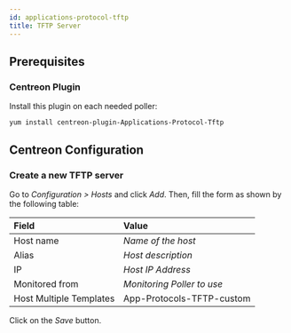 ```yaml
---
id: applications-protocol-tftp
title: TFTP Server
---
```


## Prerequisites

### Centreon Plugin

Install this plugin on each needed poller:

``` shell
yum install centreon-plugin-Applications-Protocol-Tftp
```

## Centreon Configuration

### Create a new TFTP server

Go to *Configuration \> Hosts* and click *Add*. Then, fill the form as shown by
the following table:

| Field                                | Value                      |
| :----------------------------------- | :------------------------- |
| Host name                            | *Name of the host*         |
| Alias                                | *Host description*         |
| IP                                   | *Host IP Address*          |
| Monitored from                       | *Monitoring Poller to use* |
| Host Multiple Templates              | App-Protocols-TFTP-custom  |

Click on the *Save* button.
